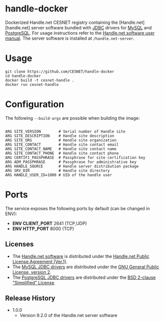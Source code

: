 # handle-docker
Dockerized Handle.net CESNET registry
containing the [Handle.net][handle.net] server software bundled
with [JDBC](http://www.oracle.com/technetwork/java/javase/jdbc/index.html)
drivers for [MySQL](https://www.mysql.com/) and
[PostgreSQL](https://www.postgresql.org/). For usage instructions refer to the
[Handle.net software user manual](
https://www.handle.net/tech_manual/HN_Tech_Manual_8.pdf). The server software
is installed at ```/handle.net-server```.

# Usage

```
git clone https://github.com/CESNET/handle-docker
cd handle-docker
docker build -t cesnet-handle .
docker run cesnet-handle
```

# Configuration

The following `--build-args` are possible when building the image:

```

ARG SITE_VERSION        # Serial number of Handle site
ARG SITE_DESCRIPTION    # Handle site description
ARG SITE_ORG            # Handle site organization
ARG SITE_CONTACT        # Handle site contact email
ARG SITE_CONTACT_NAME   # Handle site contact name
ARG SITE_CONTACT_PHONE  # Handle site contact phone
ARG CERTIFI_PASSPHRASE  # Passphrase for site certification key
ARG ADM_PASSPHRASE      # Passphrase for administrative key
ARG HANDLE_SOURCE       # Handle server distribution package
ARG SRV_DIR             # Handle site directory
ARG HANDLE_USER_ID=1000 # UID of the handle user
```

# Ports

The service exposes the following ports by default (can be changed in ENV):

 * **ENV CLIENT_PORT** 2641 (TCP,UDP)
 * **ENV HTTP_PORT** 8000 (TCP)

## Licenses

* The [Handle.net software](https://handle.net/download_hnr.html)
is distributed under the
[Handle.net Public License Agreement (Ver.1)](
https://www.handle.net/HNRj/HNR-8-License.pdf).
* The [MySQL JDBC drivers](https://dev.mysql.com/downloads/connector/j/)
are distributed under the
[GNU General Public License, version 2](
https://www.gnu.org/licenses/old-licenses/gpl-2.0.html).
* The [PostgreSQL JDBC drivers](https://jdbc.postgresql.org/)
are distributed under the
[BSD 2-clause "Simplified" License](
https://jdbc.postgresql.org/about/license.html).

## Release History

* 1.0.0
    * Version 9.2.0 of the Handle.net server software

